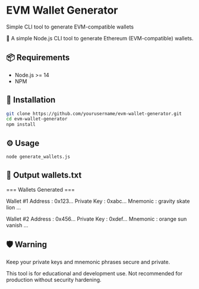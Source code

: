 # EVM Wallet Generator

Simple CLI tool to generate EVM-compatible wallets

🧪 A simple Node.js CLI tool to generate Ethereum (EVM-compatible) wallets.

## 📦 Requirements

- Node.js >= 14
- NPM

## 🚀 Installation

```bash
git clone https://github.com/yourusername/evm-wallet-generator.git
cd evm-wallet-generator
npm install
```

## ⚙️ Usage
```bash
node generate_wallets.js
```

## 📁 Output wallets.txt
=== Wallets Generated ===

Wallet #1
Address     : 0x123...
Private Key : 0xabc...
Mnemonic    : gravity skate lion ...

Wallet #2
Address     : 0x456...
Private Key : 0xdef...
Mnemonic    : orange sun vanish ...

## 🛡️ Warning
Keep your private keys and mnemonic phrases secure and private.  

This tool is for educational and development use. Not recommended for production without security hardening.
